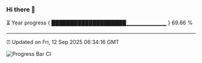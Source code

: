 ### Hi there 👋

⏳ Year progress { ████████████████████▁▁▁▁▁▁▁▁▁▁ } 69.66 %

---

⏰ Updated on Fri, 12 Sep 2025 06:34:16 GMT

![Progress Bar CI](https://github.com/ZhaoGui/ZhaoGui/workflows/Progress%20Bar%20CI/badge.svg)
